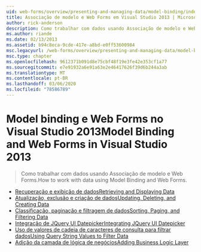 ```yaml
---
uid: web-forms/overview/presenting-and-managing-data/model-binding/index
title: Associação de modelo e Web Forms em Visual Studio 2013 | Microsoft Docs
author: rick-anderson
description: Como trabalhar com dados usando Associação de modelo e Web Forms.
ms.author: riande
ms.date: 02/13/2013
ms.assetid: b94c8eca-9cde-417e-a8bd-e0ff53600984
msc.legacyurl: /web-forms/overview/presenting-and-managing-data/model-binding
msc.type: chapter
ms.openlocfilehash: 9612371b091d8e75cbf48f19e3fe42e353cf1a77
ms.sourcegitcommit: e7e91932a6e91a63e2e46417626f39d6b244a3ab
ms.translationtype: MT
ms.contentlocale: pt-BR
ms.lasthandoff: 03/06/2020
ms.locfileid: "78586789"
---
```

# <a name="model-binding-and-web-forms-in-visual-studio-2013"></a><span data-ttu-id="e35cf-103">Model binding e Web Forms no Visual Studio 2013</span><span class="sxs-lookup"><span data-stu-id="e35cf-103">Model Binding and Web Forms in Visual Studio 2013</span></span>

> <span data-ttu-id="e35cf-104">Como trabalhar com dados usando Associação de modelo e Web Forms.</span><span class="sxs-lookup"><span data-stu-id="e35cf-104">How to work with data using Model Binding and Web Forms.</span></span>

- [<span data-ttu-id="e35cf-105">Recuperação e exibição de dados</span><span class="sxs-lookup"><span data-stu-id="e35cf-105">Retrieving and Displaying Data</span></span>](retrieving-data.md)
- [<span data-ttu-id="e35cf-106">Atualização, exclusão e criação de dados</span><span class="sxs-lookup"><span data-stu-id="e35cf-106">Updating, Deleting, and Creating Data</span></span>](updating-deleting-and-creating-data.md)
- [<span data-ttu-id="e35cf-107">Classificação, paginação e filtragem de dados</span><span class="sxs-lookup"><span data-stu-id="e35cf-107">Sorting, Paging, and Filtering Data</span></span>](sorting-paging-and-filtering-data.md)
- [<span data-ttu-id="e35cf-108">Integração de JQuery UI Datepicker</span><span class="sxs-lookup"><span data-stu-id="e35cf-108">Integrating JQuery UI Datepicker</span></span>](integrating-jquery-ui.md)
- [<span data-ttu-id="e35cf-109">Uso de valores de cadeia de caracteres de consulta para filtrar dados</span><span class="sxs-lookup"><span data-stu-id="e35cf-109">Using Query String Values to Filter Data</span></span>](using-query-string-values-to-retrieve-data.md)
- [<span data-ttu-id="e35cf-110">Adição da camada de lógica de negócios</span><span class="sxs-lookup"><span data-stu-id="e35cf-110">Adding Business Logic Layer</span></span>](adding-business-logic-layer.md)
